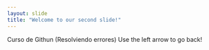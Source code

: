 ```yaml
---
layout: slide
title: "Welcome to our second slide!"
---
```

Curso de Githun (Resolviendo errores)
Use the left arrow to go back!

